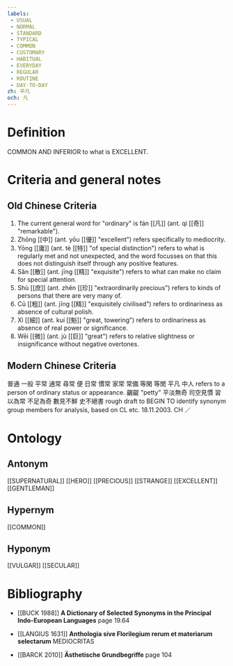 ```yaml
---
labels: 
 - USUAL
 - NORMAL
 - STANDARD
 - TYPICAL
 - COMMON
 - CUSTOMARY
 - HABITUAL
 - EVERYDAY
 - REGULAR
 - ROUTINE
 - DAY-TO-DAY
zh: 平凡
och: 凡
---
```


# Definition
COMMON AND INFERIOR to what is EXCELLENT.
# Criteria and general notes
## Old Chinese Criteria
1. The current general word for "ordinary" is fán [[凡]] (ant. qí [[奇]] "remarkable").
2. Zhōng [[中]] (ant. yōu [[優]] "excellent") refers specifically to mediocrity.
3. Yōng [[庸]] (ant. tè [[特]] "of special distinction") refers to what is regularly met and not unexpected, and the word focusses on that this does not distinguish itself through any positive features.
4. Sǎn [[散]] (ant. jīng [[精]] "exquisite") refers to what can make no claim for special attention.
5. Shù [[庶]] (ant. zhēn [[珍]] "extraordinarily precious") refers to kinds of persons that there are very many of.
6. Cū [[粗]] (ant. jīng [[精]] "exquisitely civilised") refers to ordinariness as absence of cultural polish.
7. Xì [[細]] (ant. kuí [[魁]] "great, towering") refers to ordinariness as absence of real power or significance.
8. Wēi [[微]] (ant. jù [[巨]] "great") refers to relative slightness or insignificance without negative overtones.
## Modern Chinese Criteria
普通
一般
平常
通常
尋常
便
日常
慣常
家常
常備
等閑
等閒
平凡
中人 refers to a person of ordinary status or appearance.
齷齪 "petty"
平淡無奇
司空見慣
習以為常
不足為奇
數見不鮮
史不絕書
rough draft to BEGIN TO identify synonym group members for analysis, based on CL etc. 18.11.2003. CH ／
# Ontology

## Antonym
[[SUPERNATURAL]]
[[HERO]]
[[PRECIOUS]]
[[STRANGE]]
[[EXCELLENT]]
[[GENTLEMAN]]
## Hypernym
[[COMMON]]
## Hyponym
[[VULGAR]]
[[SECULAR]]
# Bibliography
- [[BUCK 1988]]
**A Dictionary of Selected Synonyms in the Principal Indo-European Languages** page 19.64

- [[LANGIUS 1631]]
**Anthologia sive Florilegium rerum et materiarum selectarum** 
MEDIOCRITAS
- [[BARCK 2010]]
**Ästhetische Grundbegriffe** page 104
